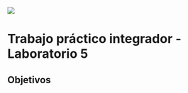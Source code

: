 ![](https://www.frsf.utn.edu.ar/templates/utn17/img/utnsantafe-color.png)

# Trabajo práctico integrador - Laboratorio 5

## Objetivos
